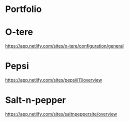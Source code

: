 # Portfolio
# O-tere
https://app.netlify.com/sites/o-tere/configuration/general
# Pepsi
https://app.netlify.com/sites/pepsiii11/overview
# Salt-n-pepper
https://app.netlify.com/sites/saltnpeppersite/overview
 
